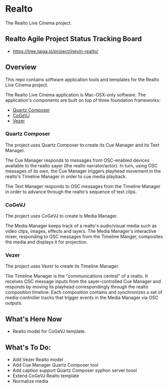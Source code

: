# Realto
The Realto Live Cinema project.

## Realto Agile Project Status Tracking Board
- https://tree.taiga.io/project/jnevin-realto/

## Overview
This repo contains software application tools and templates for the Realto Live Cinema project.

The Realto Live Cinema application is Mac-OSX-only software. The application's components are built on top of three foundation frameworks: 
- [Quartz Composer](https://developer.apple.com/library/mac/documentation/GraphicsImaging/Conceptual/QuartzComposerUserGuide/qc_intro/qc_intro.html)
- [CoGeVJ](http://imimot.com/cogevj/)
- [Vezer](http://imimot.com/vezer/)

### Quartz Composer
The project uses Quartz Composer to create its Cue Manager and its Text Manager. 

The Cue Manager responds to messages from OSC-enabled devices available to the realto sayer (the realto narrator/actor). In turn, using OSC messages of its own, the Cue Manager triggers playhead movement in the realto's Timeline Manager in order to cue media playback.

The Text Manager responds to OSC messages from the Timeline Manager in order to advance through the realto's sequence of text clips. 

### CoGeVJ
The project uses CoGeVJ to create is Media Manager. 

The Media Manager keeps track of a realto's audio/visual media such as video clips, images, effects and layers. The Media Manager's interactive mixer, responding to OSC messages from the Timeline Manger, composites the media and displays it for projection.

### Vezer
The project uses Vezer to create its Timeline Manager.

The Timeline Manager is the "communications central" of a realto. It receives OSC message inputs from the sayer-controlled Cue Manager and responds by moving its playhead correspondingly through the realto composition timeline. Each composition contains and synchronizes a set of media-controller tracks that trigger events in the Media Manager via OSC outputs. 

## What's Here Now
- Realto model for CoGeVJ template.

## What's To Do:
- Add Vezer Realto model
- Add Cue Manager Quartz Composer tool 
- Add caption support Quartz Composer syphon server toool
- Extend CoGeVJ Realto template
- Normalize media
